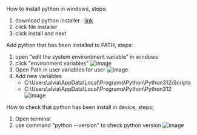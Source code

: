 How to install python in windows, steps:
1. download python installer : [link](https://www.python.org/downloads/)
2. click file installer
3. click install and next

Add python that has been installed to PATH, steps:
1. open "edit the system environtment variable" in windows
2. click "environment variables"
   ![image](https://github.com/alvianpradentra/pertemuan1-basis-data/assets/148189829/d879be73-4969-4da3-a11c-554a53f1218c)
3. Open Path in user variables for user
   ![image](https://github.com/alvianpradentra/pertemuan1-basis-data/assets/148189829/c61563e6-1725-4245-ab70-f0dd297b9df6)
4. Add new variables
   - C:\Users\alvia\AppData\Local\Programs\Python\Python312\Scripts
   - C:\Users\alvia\AppData\Local\Programs\Python\Python312\
   ![image](https://github.com/alvianpradentra/pertemuan1-basis-data/assets/148189829/43d5a332-c0dc-4958-82c0-e2a883c6cd51)

How to check that python has been install in device, steps:
1. Open terminal
2. use command "python --version" to check python version
![image](https://github.com/alvianpradentra/pertemuan1-basis-data/assets/148189829/64760571-4684-48dc-992f-cde256fa7496)
